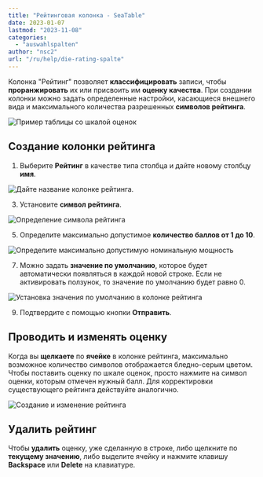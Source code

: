 ```yaml
---
title: "Рейтинговая колонка - SeaTable"
date: 2023-01-07
lastmod: "2023-11-08"
categories: 
  - "auswahlspalten"
author: "nsc2"
url: "/ru/help/die-rating-spalte"
---
```


Колонка "Рейтинг" позволяет **классифицировать** записи, чтобы **проранжировать** их или присвоить им **оценку качества**. При создании колонки можно задать определенные настройки, касающиеся внешнего вида и максимального количества разрешенных **символов рейтинга**.

![Пример таблицы со шкалой оценок](https://seatable.io/wp-content/uploads/2023/01/example-table-rating-skala-1.png)

## Создание колонки рейтинга

1. Выберите **Рейтинг** в качестве типа столбца и дайте новому столбцу **имя**.

![Дайте название колонке рейтинга.](https://seatable.io/wp-content/uploads/2023/01/benennen.png)

3. Установите **символ рейтинга**.

![Определение символа рейтинга](https://seatable.io/wp-content/uploads/2023/01/style.png)

5. Определите максимально допустимое **количество баллов от 1 до 10**.

![Определите максимально допустимую номинальную мощность](https://seatable.io/wp-content/uploads/2023/01/maximale-bewertung.png)

7. Можно задать **значение по умолчанию**, которое будет автоматически появляться в каждой новой строке. Если не активировать ползунок, то значение по умолчанию будет равно 0.

![Установка значения по умолчанию в колонке рейтинга](https://seatable.io/wp-content/uploads/2023/01/Set-default-value-in-a-rating-column.png)

9. Подтвердите с помощью кнопки **Отправить**.

## Проводить и изменять оценку

Когда вы **щелкаете** по **ячейке** в колонке рейтинга, максимально возможное количество символов отображается бледно-серым цветом. Чтобы поставить оценку по шкале оценок, просто нажмите на символ оценки, которым отмечен нужный балл. Для корректировки существующего рейтинга действуйте аналогично.

![Создание и изменение рейтинга](https://seatable.io/wp-content/uploads/2023/01/set-and-change-a-rating.png)

## Удалить рейтинг

Чтобы **удалить** оценку, уже сделанную в строке, либо щелкните по **текущему значению**, либо выделите ячейку и нажмите клавишу **Backspace** или **Delete** на клавиатуре.
